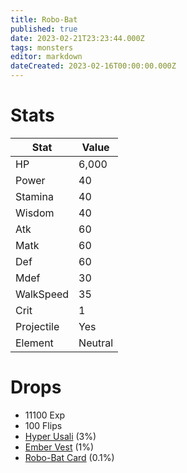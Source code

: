 ```yaml
---
title: Robo-Bat
published: true
date: 2023-02-21T23:23:44.000Z
tags: monsters
editor: markdown
dateCreated: 2023-02-16T00:00:00.000Z
---
```


# Stats
|Stat|Value|
|-|-|
|HP|6,000|
|Power|40|
|Stamina|40|
|Wisdom|40|
|Atk|60|
|Matk|60|
|Def|60|
|Mdef|30|
|WalkSpeed|35|
|Crit|1|
|Projectile|Yes|
|Element|Neutral|

# Drops
 * 11100 Exp
 * 100 Flips
 * [Hyper Usali](/items/hyper-usali.md) (3%)
 * [Ember Vest](/items/ember-vest.md) (1%)
 * [Robo-Bat Card](/items/robo-bat-card.md) (0.1%)
